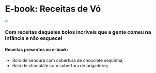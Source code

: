 # 																			E-book: Receitas de Vó

<img src="[https://cdn.pixabay.com/photo/2020/05/21/08/23/cake-5199730_960_720.jpg](https://www.google.com/url?sa=i&url=https%3A%2F%2Fwww.flickr.com%2Fphotos%2Fcomofaz%2F4756486114&psig=AOvVaw0POEWYDrLolnY7Wa2PoZLF&ust=1694719435305000&source=images&cd=vfe&opi=89978449&ved=0CA4QjRxqFwoTCKDpgoWoqIEDFQAAAAAdAAAAABAD)" style="zoom: 50%;" />

### 																Com receitas daqueles bolos incríveis que a gente comeu na infância e não esquece!

#### 			Receitas presentes no e-book:
- Bolo de cenoura com cobertura de chocolate sequinha;
- Bolo de chocolate com cobertura de brigadeiro;
